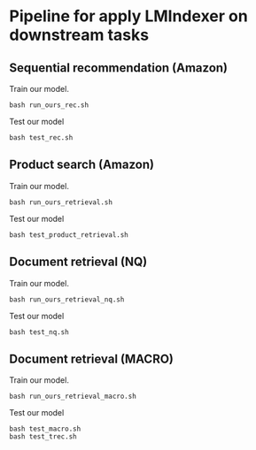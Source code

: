 # Pipeline for apply LMIndexer on downstream tasks

## Sequential recommendation (Amazon)

Train our model.
```
bash run_ours_rec.sh
```

Test our model
```
bash test_rec.sh
```

## Product search (Amazon)

Train our model.
```
bash run_ours_retrieval.sh
```

Test our model
```
bash test_product_retrieval.sh
```

## Document retrieval (NQ)

Train our model.
```
bash run_ours_retrieval_nq.sh
```

Test our model
```
bash test_nq.sh
```

## Document retrieval (MACRO)

Train our model.
```
bash run_ours_retrieval_macro.sh
```

Test our model
```
bash test_macro.sh
bash test_trec.sh
```
